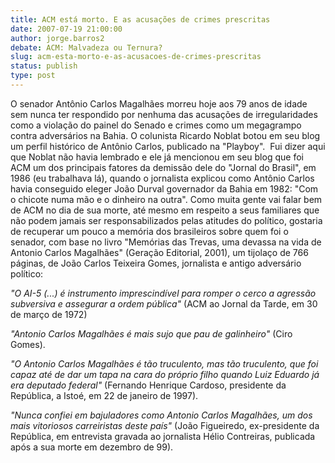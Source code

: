 ```yaml
---
title: ACM está morto. E as acusações de crimes prescritas
date: 2007-07-19 21:00:00
author: jorge.barros2
debate: ACM: Malvadeza ou Ternura?
slug: acm-esta-morto-e-as-acusacoes-de-crimes-prescritas
status: publish 
type: post
---
```


O senador Antônio Carlos Magalhães morreu hoje aos 79 anos de idade sem nunca ter respondido por nenhuma das acusações de irregularidades como a violação do painel do Senado e crimes como um megagrampo contra adversários na Bahia. O colunista Ricardo Noblat botou em seu blog um perfil histórico de Antônio Carlos, publicado na "Playboy".  Fui dizer aqui que Noblat não havia lembrado e ele já mencionou em seu blog que foi ACM um dos principais fatores da demissão dele do "Jornal do Brasil", em 1986 (eu trabalhava lá), quando o jornalista explicou como Antônio Carlos havia conseguido eleger João Durval governador da Bahia em 1982: "Com o chicote numa mão e o dinheiro na outra". 
Como muita gente vai falar bem de ACM no dia de sua morte, até mesmo em respeito a seus familiares que não podem jamais ser responsabilizados pelas atitudes do político, gostaria de recuperar um pouco a memória dos brasileiros sobre quem foi o senador, com base no livro "Memórias das Trevas, uma devassa na vida de Antonio Carlos Magalhães" (Geração Editorial, 2001), um tijolaço de 766 páginas, de João Carlos Teixeira Gomes, jornalista e antigo adversário político:


*"O AI-5 (...) é instrumento imprescindível para romper o cerco a agressão subversiva e assegurar a ordem pública"* (ACM ao Jornal da Tarde, em 30 de março de 1972)


*"Antonio Carlos Magalhães é mais sujo que pau de galinheiro"* (Ciro Gomes).


*"O Antonio Carlos Magalhães é tão truculento, mas tão truculento, que foi capaz até de dar um tapa na cara do próprio filho quando Luiz Eduardo já era deputado federal"* (Fernando Henrique Cardoso, presidente da República, a Istoé, em 22 de janeiro de 1997).


*"Nunca confiei em bajuladores como Antonio Carlos Magalhães, um dos mais vitoriosos carreiristas deste país"* (João Figueiredo, ex-presidente da República, em entrevista gravada ao jornalista Hélio Contreiras, publicada após a sua morte em dezembro de 99).


